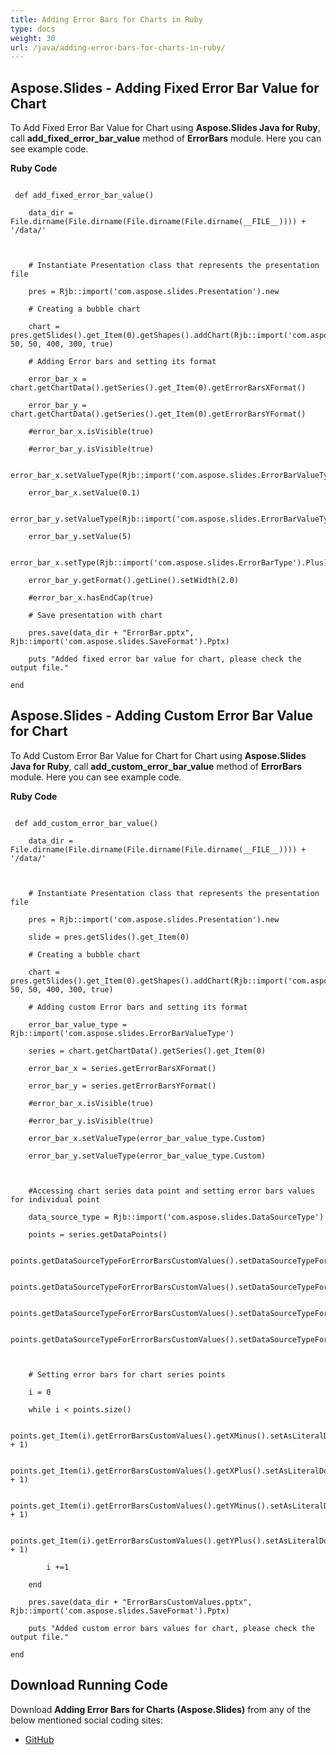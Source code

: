 ```yaml
---
title: Adding Error Bars for Charts in Ruby
type: docs
weight: 30
url: /java/adding-error-bars-for-charts-in-ruby/
---
```


## **Aspose.Slides - Adding Fixed Error Bar Value for Chart**
To Add Fixed Error Bar Value for Chart using **Aspose.Slides Java for Ruby**, call **add_fixed_error_bar_value** method of **ErrorBars** module. Here you can see example code.

**Ruby Code**

```

 def add_fixed_error_bar_value()

    data_dir = File.dirname(File.dirname(File.dirname(File.dirname(__FILE__)))) + '/data/'



    # Instantiate Presentation class that represents the presentation file

    pres = Rjb::import('com.aspose.slides.Presentation').new

    # Creating a bubble chart

    chart = pres.getSlides().get_Item(0).getShapes().addChart(Rjb::import('com.aspose.slides.ChartType').Bubble, 50, 50, 400, 300, true)

    # Adding Error bars and setting its format

    error_bar_x = chart.getChartData().getSeries().get_Item(0).getErrorBarsXFormat()

    error_bar_y = chart.getChartData().getSeries().get_Item(0).getErrorBarsYFormat()

    #error_bar_x.isVisible(true)

    #error_bar_y.isVisible(true)

    error_bar_x.setValueType(Rjb::import('com.aspose.slides.ErrorBarValueType').Fixed)

    error_bar_x.setValue(0.1)

    error_bar_y.setValueType(Rjb::import('com.aspose.slides.ErrorBarValueType').Percentage)

    error_bar_y.setValue(5)

    error_bar_x.setType(Rjb::import('com.aspose.slides.ErrorBarType').Plus)

    error_bar_y.getFormat().getLine().setWidth(2.0)

    #error_bar_x.hasEndCap(true)

    # Save presentation with chart

    pres.save(data_dir + "ErrorBar.pptx", Rjb::import('com.aspose.slides.SaveFormat').Pptx)

    puts "Added fixed error bar value for chart, please check the output file."

end   

```
## **Aspose.Slides - Adding Custom Error Bar Value for Chart**
To Add Custom Error Bar Value for Chart for Chart using **Aspose.Slides Java for Ruby**, call **add_custom_error_bar_value** method of **ErrorBars** module. Here you can see example code.

**Ruby Code**

```

 def add_custom_error_bar_value()

    data_dir = File.dirname(File.dirname(File.dirname(File.dirname(__FILE__)))) + '/data/'



    # Instantiate Presentation class that represents the presentation file

    pres = Rjb::import('com.aspose.slides.Presentation').new

    slide = pres.getSlides().get_Item(0)

    # Creating a bubble chart

    chart = pres.getSlides().get_Item(0).getShapes().addChart(Rjb::import('com.aspose.slides.ChartType').Bubble, 50, 50, 400, 300, true)

    # Adding custom Error bars and setting its format

    error_bar_value_type = Rjb::import('com.aspose.slides.ErrorBarValueType')

    series = chart.getChartData().getSeries().get_Item(0)

    error_bar_x = series.getErrorBarsXFormat()

    error_bar_y = series.getErrorBarsYFormat()

    #error_bar_x.isVisible(true)

    #error_bar_y.isVisible(true)

    error_bar_x.setValueType(error_bar_value_type.Custom)

    error_bar_y.setValueType(error_bar_value_type.Custom)



    #Accessing chart series data point and setting error bars values for individual point

    data_source_type = Rjb::import('com.aspose.slides.DataSourceType')

    points = series.getDataPoints()

    points.getDataSourceTypeForErrorBarsCustomValues().setDataSourceTypeForXPlusValues(data_source_type.DoubleLiterals)

    points.getDataSourceTypeForErrorBarsCustomValues().setDataSourceTypeForXMinusValues(data_source_type.DoubleLiterals)

    points.getDataSourceTypeForErrorBarsCustomValues().setDataSourceTypeForYPlusValues(data_source_type.DoubleLiterals)

    points.getDataSourceTypeForErrorBarsCustomValues().setDataSourceTypeForYMinusValues(data_source_type.DoubleLiterals)



    # Setting error bars for chart series points

    i = 0

    while i < points.size()

        points.get_Item(i).getErrorBarsCustomValues().getXMinus().setAsLiteralDouble(i + 1)

        points.get_Item(i).getErrorBarsCustomValues().getXPlus().setAsLiteralDouble(i + 1)

        points.get_Item(i).getErrorBarsCustomValues().getYMinus().setAsLiteralDouble(i + 1)

        points.get_Item(i).getErrorBarsCustomValues().getYPlus().setAsLiteralDouble(i + 1)

        i +=1

    end

    pres.save(data_dir + "ErrorBarsCustomValues.pptx", Rjb::import('com.aspose.slides.SaveFormat').Pptx)

    puts "Added custom error bars values for chart, please check the output file."

end

```
## **Download Running Code**
Download **Adding Error Bars for Charts (Aspose.Slides)** from any of the below mentioned social coding sites:

- [GitHub](https://github.com/aspose-slides/Aspose.Slides-for-Java/blob/master/Plugins/Aspose_Slides_Java_for_Ruby/lib/asposeslidesjava/Charts/errorbars.rb)
